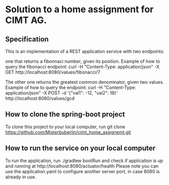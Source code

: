 # Solution to a home assignment for CIMT AG.


## Specification

This is an implementation of a REST application service with two endpoints:

one that returns a fibonnaci number, given its position.
Example of how to query the fibonacci endpoint:
curl -H "Content-Type: application/json" -X GET http://localhost:8080/values/fibonacci/7

The other one returns the greatest common denominator, given two values.
Example of how to query the endpoint:
curl -H "Content-Type: application/json" -X POST -d '{"val1": -12, "val2": 18}' http://localhost:8080/values/gcd
 

## How to clone the spring-boot project

To clone this project to your local computer, run git clone https://github.com/Misterbuberlin/cimt_home_assignemt.git

## How to run the service on your local computer 
To run the application, run ./gradlew bootRun  and check if application is up and running at http://localhost:8080/actuator/health
Please note you can use the application.yaml to configure another server port, in case 8080 is already in use.
